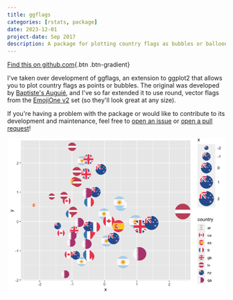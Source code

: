 ```yaml
---
title: ggflags
categories: [rstats, package]
date: 2023-12-01
project-date: Sep 2017
description: A package for plotting country flags as bubbles or balloons in ggplot.
---
```


[Find this on github.com](https://github.com/jimjam-slam/ggflags){.btn .btn-gradient}

I've taken over development of ggflags, an extension to ggplot2 that allows you to plot country flags as points or bubbles. The original was developed by  [Baptiste's Auguié](https://github.com/baptiste/ggflags), and I've so far extended it to use round, vector flags from the [EmojiOne v2](https://www.emojione.com/) set (so they'll look great at any size).

If you're having a problem with the package or would like to contribute to its development and maintenance, feel free to [open an issue](https://github.com/rensa/ggflags/issues) or [open a pull request](https://github.com/rensa/ggflags/pulls)!

[![The `{ggflags}` package](ggflags.png)](https://github.com/jimjam-slam/ggflags)
